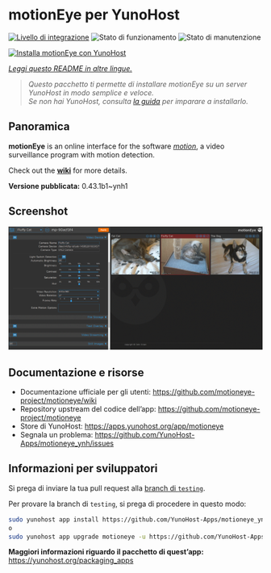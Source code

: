 <!--
N.B.: Questo README è stato automaticamente generato da <https://github.com/YunoHost/apps/tree/master/tools/readme_generator>
NON DEVE essere modificato manualmente.
-->

# motionEye per YunoHost

[![Livello di integrazione](https://dash.yunohost.org/integration/motioneye.svg)](https://dash.yunohost.org/appci/app/motioneye) ![Stato di funzionamento](https://ci-apps.yunohost.org/ci/badges/motioneye.status.svg) ![Stato di manutenzione](https://ci-apps.yunohost.org/ci/badges/motioneye.maintain.svg)

[![Installa motionEye con YunoHost](https://install-app.yunohost.org/install-with-yunohost.svg)](https://install-app.yunohost.org/?app=motioneye)

*[Leggi questo README in altre lingue.](./ALL_README.md)*

> *Questo pacchetto ti permette di installare motionEye su un server YunoHost in modo semplice e veloce.*  
> *Se non hai YunoHost, consulta [la guida](https://yunohost.org/install) per imparare a installarlo.*

## Panoramica

**motionEye** is an online interface for the software [_motion_](https://motion-project.github.io/), a video surveillance program with motion detection.

Check out the [__wiki__](https://github.com/motioneye-project/motioneye/wiki) for more details.

**Versione pubblicata:** 0.43.1b1~ynh1

## Screenshot

![Screenshot di motionEye](./doc/screenshots/example.png)

## Documentazione e risorse

- Documentazione ufficiale per gli utenti: <https://github.com/motioneye-project/motioneye/wiki>
- Repository upstream del codice dell’app: <https://github.com/motioneye-project/motioneye>
- Store di YunoHost: <https://apps.yunohost.org/app/motioneye>
- Segnala un problema: <https://github.com/YunoHost-Apps/motioneye_ynh/issues>

## Informazioni per sviluppatori

Si prega di inviare la tua pull request alla [branch di `testing`](https://github.com/YunoHost-Apps/motioneye_ynh/tree/testing).

Per provare la branch di `testing`, si prega di procedere in questo modo:

```bash
sudo yunohost app install https://github.com/YunoHost-Apps/motioneye_ynh/tree/testing --debug
o
sudo yunohost app upgrade motioneye -u https://github.com/YunoHost-Apps/motioneye_ynh/tree/testing --debug
```

**Maggiori informazioni riguardo il pacchetto di quest’app:** <https://yunohost.org/packaging_apps>
